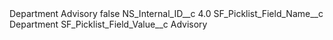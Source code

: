 <?xml version="1.0" encoding="UTF-8"?>
<CustomMetadata xmlns="http://soap.sforce.com/2006/04/metadata" xmlns:xsi="http://www.w3.org/2001/XMLSchema-instance" xmlns:xsd="http://www.w3.org/2001/XMLSchema">
    <label>Department Advisory</label>
    <protected>false</protected>
    <values>
        <field>NS_Internal_ID__c</field>
        <value xsi:type="xsd:double">4.0</value>
    </values>
    <values>
        <field>SF_Picklist_Field_Name__c</field>
        <value xsi:type="xsd:string">Department</value>
    </values>
    <values>
        <field>SF_Picklist_Field_Value__c</field>
        <value xsi:type="xsd:string">Advisory</value>
    </values>
</CustomMetadata>
